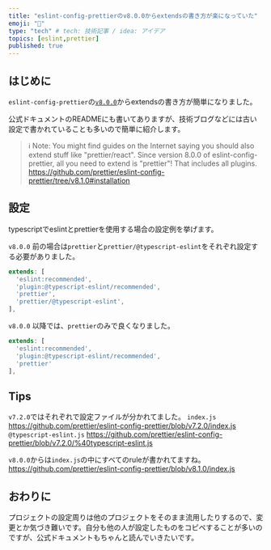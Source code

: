 ```yaml
---
title: "eslint-config-prettierのv8.0.0からextendsの書き方が楽になっていた"
emoji: "🕌"
type: "tech" # tech: 技術記事 / idea: アイデア
topics: [eslint,prettier]
published: true
---
```


## はじめに

`eslint-config-prettier`の[`v8.0.0`](https://github.com/prettier/eslint-config-prettier/blob/v8.1.0/CHANGELOG.md#version-800-2021-02-21
)からextendsの書き方が簡単になりました。

公式ドキュメントのREADMEにも書いてありますが、技術ブログなどには古い設定で書かれていることも多いので簡単に紹介します。
>ℹ️ Note: You might find guides on the Internet saying you should also extend stuff like "prettier/react". Since version 8.0.0 of eslint-config-prettier, all you need to extend is "prettier"! That includes all plugins.
https://github.com/prettier/eslint-config-prettier/tree/v8.1.0#installation


## 設定

typescriptでeslintとprettierを使用する場合の設定例を挙げます。

`v8.0.0` 前の場合は`prettier`と`prettier/@typescript-eslint`をそれぞれ設定する必要がありました。

```js:.eslintrc.js
extends: [
  'eslint:recommended',
  'plugin:@typescript-eslint/recommended',
  'prettier',
  'prettier/@typescript-eslint',
],
```

`v8.0.0` 以降では、`prettier`のみで良くなりました。

```js:.eslintrc.js
extends: [
  'eslint:recommended',
  'plugin:@typescript-eslint/recommended',
  'prettier'
],
```

## Tips

`v7.2.0`ではそれぞれで設定ファイルが分かれてました。
`index.js`
https://github.com/prettier/eslint-config-prettier/blob/v7.2.0/index.js
`@typescript-eslint.js`
https://github.com/prettier/eslint-config-prettier/blob/v7.2.0/%40typescript-eslint.js

`v8.0.0`からは`index.js`の中にすべてのruleが書かれてますね。
https://github.com/prettier/eslint-config-prettier/blob/v8.1.0/index.js

## おわりに

プロジェクトの設定周りは他のプロジェクトをそのまま流用したりするので、変更とか気づき難いです。自分も他の人が設定したものをコピペすることが多いのですが、公式ドキュメントもちゃんと読んでいきたいです。
